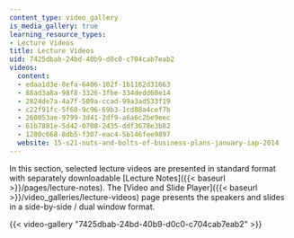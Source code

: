 ```yaml
---
content_type: video_gallery
is_media_gallery: true
learning_resource_types:
- Lecture Videos
title: Lecture Videos
uid: 7425dbab-24bd-40b9-d0c0-c704cab7eab2
videos:
  content:
  - edaa1d3e-8efa-6406-102f-1b1162d31663
  - 88ad3a8a-98f8-3326-3fbe-334dedd60e14
  - 2824de7a-4a7f-509a-ccad-99a3ad533f19
  - c22f91fc-5f60-9c96-69b3-1cd88a4cef7b
  - 260053ae-9799-3d41-2df9-a6a6c2be9eec
  - 61b7881e-5d42-0708-2435-ddf3678e3b82
  - 1280c668-8db5-f307-eac4-5b146fee9897
  website: 15-s21-nuts-and-bolts-of-business-plans-january-iap-2014
---
```


In this section, selected lecture videos are presented in standard format with separately downloadable [Lecture Notes]({{< baseurl >}}/pages/lecture-notes). The [Video and Slide Player]({{< baseurl >}}/video_galleries/lecture-videos) page presents the speakers and slides in a side-by-side / dual window format.

{{< video-gallery "7425dbab-24bd-40b9-d0c0-c704cab7eab2" >}}

